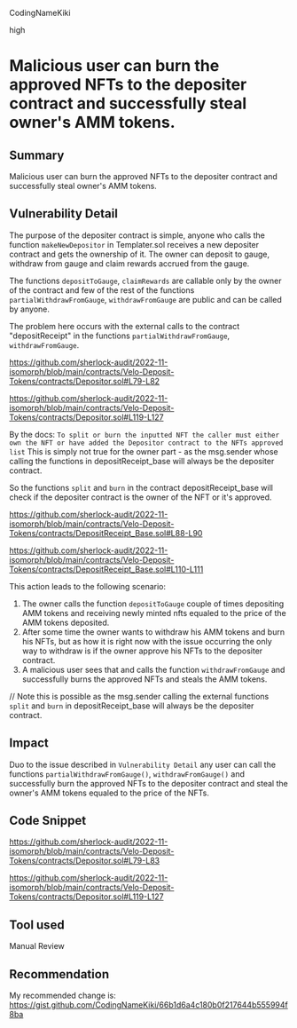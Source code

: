 CodingNameKiki

high

# Malicious user can burn the approved NFTs to the depositer contract and successfully steal owner's AMM tokens.

## Summary
Malicious user can burn the approved NFTs to the depositer contract and successfully steal owner's AMM tokens.

## Vulnerability Detail
The purpose of the depositer contract is simple, anyone who calls the function `makeNewDepositor` in Templater.sol receives a new depositer contract and gets the ownership of it. The owner can deposit to gauge, withdraw from gauge and claim rewards accrued from the gauge.

The functions `depositToGauge`, `claimRewards` are callable only by the owner of the contract and few of the rest of the functions 
`partialWithdrawFromGauge`, `withdrawFromGauge` are public and can be called by anyone.

The problem here occurs with the external calls to the contract "depositReceipt" in the functions `partialWithdrawFromGauge`, `withdrawFromGauge`.

https://github.com/sherlock-audit/2022-11-isomorph/blob/main/contracts/Velo-Deposit-Tokens/contracts/Depositor.sol#L79-L82

https://github.com/sherlock-audit/2022-11-isomorph/blob/main/contracts/Velo-Deposit-Tokens/contracts/Depositor.sol#L119-L127

By the docs:
`To split or burn the inputted NFT the caller must either own the NFT or have added the Depositor contract to the NFTs approved list` 
This is simply not true for the owner part - as the msg.sender whose calling the functions in depositReceipt_base  will always be the depositer contract.

So the functions `split` and `burn` in the contract depositReceipt_base will check if the depositer contract is the owner of the NFT or it's approved.

https://github.com/sherlock-audit/2022-11-isomorph/blob/main/contracts/Velo-Deposit-Tokens/contracts/DepositReceipt_Base.sol#L88-L90

https://github.com/sherlock-audit/2022-11-isomorph/blob/main/contracts/Velo-Deposit-Tokens/contracts/DepositReceipt_Base.sol#L110-L111

This action leads to the following scenario:
1. The owner calls the function `depositToGauge` couple of times depositing AMM tokens and receiving newly minted nfts equaled to the price of the AMM tokens deposited.
2. After some time the owner wants to withdraw his AMM tokens and burn his NFTs, but as how it is right now with the issue occurring the only way to withdraw is if the owner approve his NFTs to the depositer contract.
3. A malicious user sees that and calls the function `withdrawFromGauge` and successfully burns the approved NFTs and steals the AMM tokens. 

// Note this is possible as the msg.sender calling the external functions `split` and `burn` in depositReceipt_base will always be the depositer contract.

## Impact
Duo to the issue described in `Vulnerability Detail` any user can call the functions `partialWithdrawFromGauge()`,
`withdrawFromGauge()` and successfully burn the approved NFTs to the depositer contract and steal the owner's AMM tokens equaled to the price of the NFTs.

## Code Snippet

https://github.com/sherlock-audit/2022-11-isomorph/blob/main/contracts/Velo-Deposit-Tokens/contracts/Depositor.sol#L79-L83

https://github.com/sherlock-audit/2022-11-isomorph/blob/main/contracts/Velo-Deposit-Tokens/contracts/Depositor.sol#L119-L127

## Tool used

Manual Review

## Recommendation
My recommended change is: https://gist.github.com/CodingNameKiki/66b1d6a4c180b0f217644b555994f8ba
